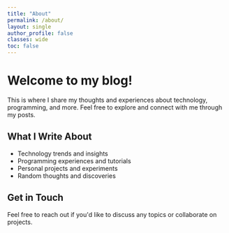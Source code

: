 ```yaml
---
title: "About"
permalink: /about/
layout: single
author_profile: false
classes: wide
toc: false
---
```


<div class="content__inner" markdown="1">

# Welcome to my blog!

This is where I share my thoughts and experiences about technology, programming, and more. Feel free to explore and connect with me through my posts.

## What I Write About

- Technology trends and insights
- Programming experiences and tutorials
- Personal projects and experiments
- Random thoughts and discoveries

## Get in Touch

Feel free to reach out if you'd like to discuss any topics or collaborate on projects.

</div>
